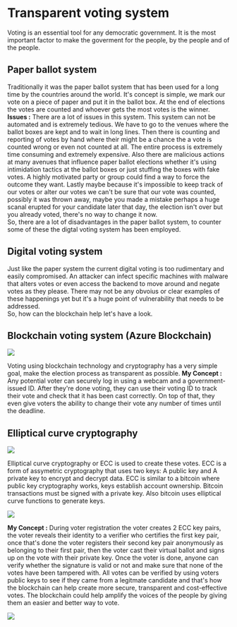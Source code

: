 # Transparent voting system   
Voting is an essential tool for any democratic government. It is the most important factor to make the goverment for the people, by the people and of the people.   

## Paper ballot system
Traditionally it was the paper ballot system that has been used for a long time by the countries around the world. It's concept is simple, we mark our vote on a piece of paper and put it in the ballot box. At the end of elections the votes are counted and whoever gets the most votes is the winner.  
**Issues :** There are a lot of issues in this system. This system can not be automated and is extremely tedious. We have to go to the venues where the ballot boxes are kept and to wait in long lines. Then there is counting and reporting of votes by hand where their might be a chance the a vote is counted wrong or even not counted at all. The entire process is extremely time consuming and extremely expensive. Also there are malicious actions at many avenues that influence paper ballot elections whether it's using intimidation tactics at the ballot boxes or just stuffing the boxes with fake votes. A highly motivated party or group could find a way to force the outcome they want. Lastly maybe because it's impossible to keep track of our votes or alter our votes we can't be sure that our vote was counted, possibly it was thrown away, maybe you made a mistake perhaps a huge scanal erupted for your candidate later that day, the election isn't over but you already voted, there's no way to change it now.    
So, there are a lot of disadvantages in the paper ballot system, to counter some of these the digtal voting system has been employed.  
  
## Digital voting system  
Just like the paper system the current digital voting is too rudimentary and easily compromised. An attacker can infect specific machines with malware that alters votes or even access the backend to move around and negate votes as they please. There may not be any obvoius or clear examples of these happenings yet but it's a huge point of vulnerability that needs to be addressed.  
So, how can the blockchain help let's have a look.  
  
## Blockchain voting system (Azure Blockchain)    
![](http://www.upl.co/uploads/Screenshot201907261811111564145205.jpg)
  
Voting using blockchain technology and cryptography has a very simple goal, make the election process as transparent as possible. **My Concept :** Any potential voter can securely log in using a webcam and a government-issued ID. After they're done voting, they can use their voting ID to track their vote and check that it has been cast correctly. On top of that, they even give voters the ability to change their vote any number of times until the deadline.   
  
## Elliptical curve cryptography  
![](http://www.upl.co/uploads/Screenshot201907261824351564145890.jpg) 
  
Elliptical curve cryptography or ECC is used to create these votes. ECC is a form of assymetric cryptography that uses two keys: A public key and A private key to encrypt and decrypt data. ECC is similar to a bitcoin where public key cryptography works, keys establish account ownership. Bitcoin transactions must be signed with a private key. Also bitcoin uses elliptical curve functions to generate keys. 
  
![](http://www.upl.co/uploads/Screenshot201907261840501564146700.jpg)
  
**My Concept :** During voter registration the voter creates 2 ECC key pairs, the voter reveals their identity to a verifier who certifies the first key pair, once that's done the voter registers their second key pair anonymously as belonging to their first pair, then the voter cast their virtual ballot and signs up on the vote with their private key. Once the voter is done, anyone can verify whether the signature is valid or not and make sure that none of the votes have been tampered with. All votes can be verified by using voters public keys to see if they came from a legitmate candidate and that's how the blockchain can help create more secure, transparent and cost-effective votes. The blockchain could help amplify the voices of the people by giving them an easier and better way to vote.  
  
![](http://www.upl.co/uploads/Screenshot20190726190232011564148021.jpg)  
